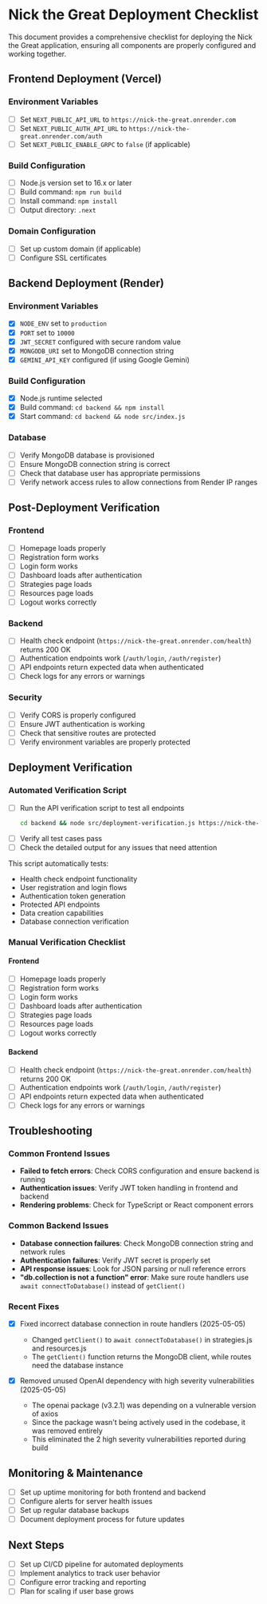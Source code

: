 # Nick the Great Deployment Checklist

This document provides a comprehensive checklist for deploying the Nick the Great application, ensuring all components are properly configured and working together.

## Frontend Deployment (Vercel)

### Environment Variables
- [ ] Set `NEXT_PUBLIC_API_URL` to `https://nick-the-great.onrender.com`
- [ ] Set `NEXT_PUBLIC_AUTH_API_URL` to `https://nick-the-great.onrender.com/auth`
- [ ] Set `NEXT_PUBLIC_ENABLE_GRPC` to `false` (if applicable)

### Build Configuration
- [ ] Node.js version set to 16.x or later
- [ ] Build command: `npm run build`
- [ ] Install command: `npm install`
- [ ] Output directory: `.next`

### Domain Configuration
- [ ] Set up custom domain (if applicable)
- [ ] Configure SSL certificates

## Backend Deployment (Render)

### Environment Variables
- [x] `NODE_ENV` set to `production`
- [x] `PORT` set to `10000`
- [x] `JWT_SECRET` configured with secure random value
- [x] `MONGODB_URI` set to MongoDB connection string
- [x] `GEMINI_API_KEY` configured (if using Google Gemini)

### Build Configuration
- [x] Node.js runtime selected
- [x] Build command: `cd backend && npm install`
- [x] Start command: `cd backend && node src/index.js`

### Database
- [ ] Verify MongoDB database is provisioned
- [ ] Ensure MongoDB connection string is correct
- [ ] Check that database user has appropriate permissions
- [ ] Verify network access rules to allow connections from Render IP ranges

## Post-Deployment Verification

### Frontend
- [ ] Homepage loads properly
- [ ] Registration form works
- [ ] Login form works
- [ ] Dashboard loads after authentication
- [ ] Strategies page loads
- [ ] Resources page loads
- [ ] Logout works correctly

### Backend
- [ ] Health check endpoint (`https://nick-the-great.onrender.com/health`) returns 200 OK
- [ ] Authentication endpoints work (`/auth/login`, `/auth/register`)
- [ ] API endpoints return expected data when authenticated
- [ ] Check logs for any errors or warnings

### Security
- [ ] Verify CORS is properly configured
- [ ] Ensure JWT authentication is working
- [ ] Check that sensitive routes are protected
- [ ] Verify environment variables are properly protected

## Deployment Verification

### Automated Verification Script
- [ ] Run the API verification script to test all endpoints
  ```bash
  cd backend && node src/deployment-verification.js https://nick-the-great.onrender.com
  ```
- [ ] Verify all test cases pass
- [ ] Check the detailed output for any issues that need attention

This script automatically tests:
- Health check endpoint functionality
- User registration and login flows
- Authentication token generation
- Protected API endpoints
- Data creation capabilities
- Database connection verification

### Manual Verification Checklist

#### Frontend
- [ ] Homepage loads properly
- [ ] Registration form works
- [ ] Login form works
- [ ] Dashboard loads after authentication
- [ ] Strategies page loads
- [ ] Resources page loads
- [ ] Logout works correctly

#### Backend
- [ ] Health check endpoint (`https://nick-the-great.onrender.com/health`) returns 200 OK
- [ ] Authentication endpoints work (`/auth/login`, `/auth/register`)
- [ ] API endpoints return expected data when authenticated
- [ ] Check logs for any errors or warnings

## Troubleshooting

### Common Frontend Issues
- **Failed to fetch errors**: Check CORS configuration and ensure backend is running
- **Authentication issues**: Verify JWT token handling in frontend and backend
- **Rendering problems**: Check for TypeScript or React component errors

### Common Backend Issues
- **Database connection failures**: Check MongoDB connection string and network rules
- **Authentication failures**: Verify JWT secret is properly set
- **API response issues**: Look for JSON parsing or null reference errors
- **"db.collection is not a function" error**: Make sure route handlers use `await connectToDatabase()` instead of `getClient()`

### Recent Fixes
- [x] Fixed incorrect database connection in route handlers (2025-05-05)
  - Changed `getClient()` to `await connectToDatabase()` in strategies.js and resources.js
  - The `getClient()` function returns the MongoDB client, while routes need the database instance

- [x] Removed unused OpenAI dependency with high severity vulnerabilities (2025-05-05)
  - The openai package (v3.2.1) was depending on a vulnerable version of axios
  - Since the package wasn't being actively used in the codebase, it was removed entirely
  - This eliminated the 2 high severity vulnerabilities reported during build

## Monitoring & Maintenance

- [ ] Set up uptime monitoring for both frontend and backend
- [ ] Configure alerts for server health issues
- [ ] Set up regular database backups
- [ ] Document deployment process for future updates

## Next Steps

- [ ] Set up CI/CD pipeline for automated deployments
- [ ] Implement analytics to track user behavior
- [ ] Configure error tracking and reporting
- [ ] Plan for scaling if user base grows
